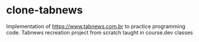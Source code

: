 # clone-tabnews
Implementation of https://www.tabnews.com.br to practice programming code.
Tabnews recreation project from scratch taught in course.dev classes
